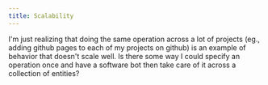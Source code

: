 ```yaml
---
title: Scalability
---
```


I'm just realizing that doing the same operation across a lot of projects
(eg., adding github pages to each of my projects on github) is an example
of behavior that doesn't scale well. Is there some way I could specify an
operation once and have a software bot then take care of it across a
collection of entities?
